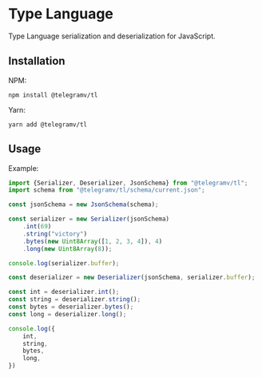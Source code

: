 # Type Language
Type Language serialization and deserialization for JavaScript.

## Installation
NPM:
```shell script
npm install @telegramv/tl
```

Yarn:
```shell script
yarn add @telegramv/tl
```

## Usage
Example:
```typescript
import {Serializer, Deserializer, JsonSchema} from "@telegramv/tl";
import schema from "@telegramv/tl/schema/current.json";

const jsonSchema = new JsonSchema(schema);

const serializer = new Serializer(jsonSchema)
    .int(69)
    .string("victory")
    .bytes(new Uint8Array([1, 2, 3, 4]), 4)
    .long(new Uint8Array(8));

console.log(serializer.buffer);

const deserializer = new Deserializer(jsonSchema, serializer.buffer);

const int = deserializer.int();
const string = deserializer.string();
const bytes = deserializer.bytes();
const long = deserializer.long();

console.log({
    int,
    string,
    bytes,
    long,
})
```